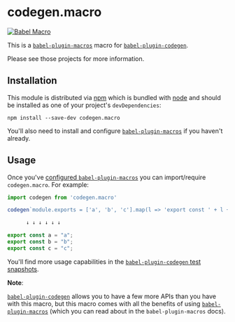 # codegen.macro

[![Babel Macro](https://img.shields.io/badge/babel--plugin--macro-%F0%9F%8E%A3-f5da55.svg?style=flat-square)](https://github.com/kentcdodds/babel-plugin-macros)

This is a [`babel-plugin-macros`][babel-plugin-macros] macro for
[`babel-plugin-codegen`][babel-plugin-codegen].

Please see those projects for more information.

## Installation

This module is distributed via [npm][npm] which is bundled with [node][node] and
should be installed as one of your project's `devDependencies`:

```
npm install --save-dev codegen.macro
```

You'll also need to install and configure
[`babel-plugin-macros`][babel-plugin-macros] if you haven't already.

## Usage

Once you've
[configured `babel-plugin-macros`](https://github.com/kentcdodds/babel-plugin-macros/blob/master/other/docs/user.md)
you can import/require `codegen.macro`. For example:

```js
import codegen from 'codegen.macro'

codegen`module.exports = ['a', 'b', 'c'].map(l => 'export const ' + l + ' = ' + JSON.stringify(l)).join(';')`

      ↓ ↓ ↓ ↓ ↓ ↓

export const a = "a";
export const b = "b";
export const c = "c";
```

You'll find more usage capabilities in the [`babel-plugin-codegen` test
snapshots][snapshots].

**Note**:

[`babel-plugin-codegen`][babel-plugin-codegen] allows you to have a few more
APIs than you have with this macro, but this macro comes with all the benefits
of using [`babel-plugin-macros`][babel-plugin-macros] (which you can read about
in the `babel-plugin-macros` docs).

<!-- prettier-ignore-start -->
[npm]: https://www.npmjs.com
[node]: https://nodejs.org

[babel-plugin-macros]: https://github.com/kentcdodds/babel-plugin-macros
[babel-plugin-codegen]: https://github.com/kentcdodds/babel-plugin-codegen
[snapshots]: https://github.com/kentcdodds/babel-plugin-codegen/blob/master/src/__tests__/__snapshots__/macro.js.snap
<!-- prettier-ignore-end -->
